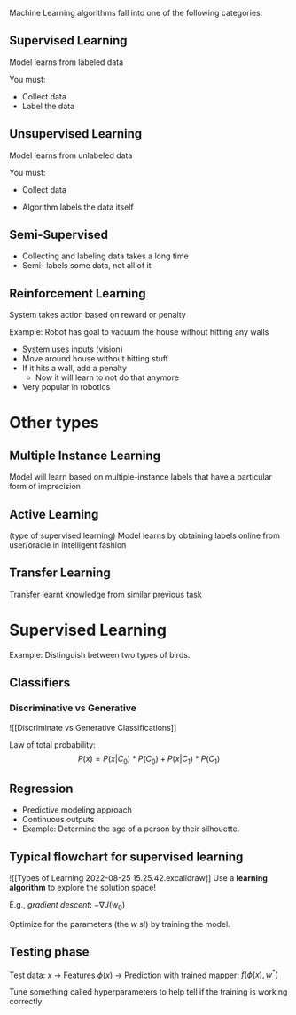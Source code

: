 Machine Learning algorithms fall into one of the following categories:

## Supervised Learning
Model learns from labeled data

You must:
- Collect data
- Label the data

## Unsupervised Learning
Model learns from unlabeled data

You must:
- Collect data

- Algorithm labels the data itself

## Semi-Supervised
- Collecting and labeling data takes a long time
- Semi- labels some data, not all of it 

## Reinforcement Learning
System takes action based on reward or penalty

Example: Robot has goal to vacuum the house without hitting any walls
- System uses inputs (vision)
- Move around house without hitting stuff
- If it hits a wall, add a penalty
	- Now it will learn to not do that anymore
- Very popular in robotics

# Other types
## Multiple Instance Learning
Model will learn based on multiple-instance labels that have a particular form of imprecision

## Active Learning
(type of supervised learning)
Model learns by obtaining labels online from user/oracle in intelligent fashion

## Transfer Learning
Transfer learnt knowledge from similar previous task


# Supervised Learning
Example: Distinguish between two types of birds.

## Classifiers
### Discriminative vs Generative
![[Discriminate vs Generative Classifications]]

Law of total probability:
$$ P(x) = P(x|C_0)*P(C_0)+P(x|C_1)*P(C_1) $$

## Regression
- Predictive modeling approach
- Continuous outputs 
- Example: Determine the age of a person by their silhouette.


## Typical flowchart for supervised learning

![[Types of Learning 2022-08-25 15.25.42.excalidraw]]
Use a **learning algorithm** to explore the solution space!

E.g., *gradient descent*: $-\nabla J(w_0)$

Optimize for the parameters (the $w$ s!) by training the model.

## Testing phase
Test data: $x$ -> Features $\phi(x)$ -> Prediction with trained mapper: $f(\phi(x),w^*)$

Tune something called hyperparameters to help tell if the training is working correctly

